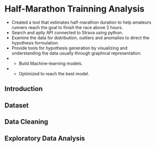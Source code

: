 # Half-Marathon Trainning Analysis
* Created a tool that estimates half-marathon duration to help amateurs runners reach the goal to finish the race above 2 hours.
* Search and aplly API connected to Strava using python.
* Examine the data for distribution, outliers and anomalies to direct the hypothesis formulation.
* Provide tools for hypothesis generation by visualizing and understanding the data usually through graphical representation.
* * Build Machine-learning models.
* * Optimized to reach the best model. 

## Introduction

## Dataset

## Data Cleaning

## Exploratory Data Analysis
